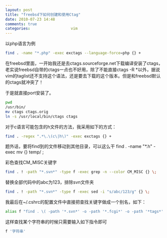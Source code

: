 ```yaml
---
layout: post
title: "freebsd下如何创建和使用Ctag"
date: 2010-07-23 14:48
comments: true
categories:                  vim
---
```

以php语言为例
```bash
find . -name "*.php" -exec exctags --language-force=php {} +
```

在freebsd里面，一开始我还是去ctags.sourceforge.net下载编译安装了ctags，老实说freebsd自带的ctags一点也不好用，除了不能直接ctags -R *以外，据说vim的taglist还不支持这个语法，还是要去下载的这个版本。但是和freebsd默认的ctags就冲突了！

于是就直接port安装了。
```bash
pwd
/usr/bin/
mv ctags ctags.orig
ln -s /usr/local/bin/ctags ctags
```

对于c语言可能包含的h文件的方法，我采用如下的方式：
```bash
find . -regex ".*\.\(c\|h\)" -exec exctags {} +
```

题外话，要将find到的文件移动到其他目录，可以这么干
find . -name "*.h" -exec mv {} temp/ \;

彩色查找CM_MISC关键字
```bash
find . ! -path "*.svn*" -type f -exec grep -n --color CM_MISC {} \;
```

替换全部代码中的abc为123，排除svn文件夹
```bash
find . ! -path "*.svn*" -type f -exec sed -i "s/abc/123/g" {} \;
```

我最后在~/.cshrc的配置文件中直接把查找关键字做成一个别名，如下：
```bash
alias f "find . \( -path '*.svn*' -o -path '*.fcgi*' -o -path '*tags*' -o -name '*.o' -o -name '*.so' -o -name '*.a' \) -p    rune -o -name .git -prune -o -print | xargs grep -in --color"
```
这样查找某个字符串的时候只需要输入如下指令即可
```bash
f '字符串'
```
